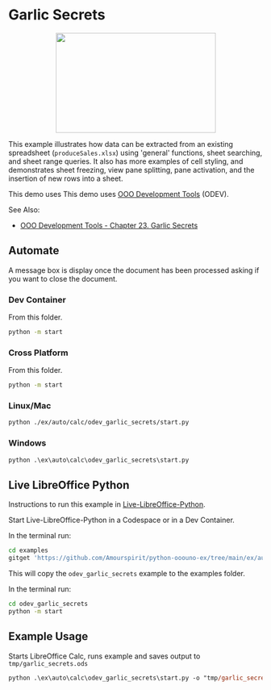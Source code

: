 # Garlic Secrets

<p align="center">
<img src="https://user-images.githubusercontent.com/4193389/203686861-4da84607-f65b-479b-9c9d-0321a3733315.png" width="317" height="198">
</p>

This example illustrates how data can be extracted from an existing spreadsheet (`produceSales.xlsx`) using 'general' functions, sheet searching, and sheet range queries. It also has more examples of cell styling, and demonstrates sheet freezing, view pane splitting, pane activation, and the insertion of new rows into a sheet.

This demo uses This demo uses [OOO Development Tools] (ODEV).

See Also:

- [OOO Development Tools - Chapter 23. Garlic Secrets](https://python-ooo-dev-tools.readthedocs.io/en/latest/odev/part4/chapter23.html)

## Automate

A message box is display once the document has been processed asking if you want to close the document.

### Dev Container

From this folder.

```sh
python -m start
```

### Cross Platform

From this folder.

```sh
python -m start
```

### Linux/Mac

```sh
python ./ex/auto/calc/odev_garlic_secrets/start.py
```

### Windows

```ps
python .\ex\auto\calc\odev_garlic_secrets\start.py
```

## Live LibreOffice Python

Instructions to run this example in [Live-LibreOffice-Python](https://github.com/Amourspirit/live-libreoffice-python).

Start Live-LibreOffice-Python in a Codespace or in a Dev Container.

In the terminal run:

```bash
cd examples
gitget 'https://github.com/Amourspirit/python-ooouno-ex/tree/main/ex/auto/calc/odev_garlic_secrets'
```

This will copy the `odev_garlic_secrets` example to the examples folder.

In the terminal run:

```bash
cd odev_garlic_secrets
python -m start
```

## Example Usage

Starts LibreOffice Calc, runs example and saves output to `tmp/garlic_secrets.ods`

```ps
python .\ex\auto\calc\odev_garlic_secrets\start.py -o "tmp/garlic_secrets.ods"
```

[OOO Development Tools]: https://python-ooo-dev-tools.readthedocs.io/en/latest/

